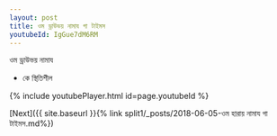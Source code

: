 ```yaml
---
layout: post
title: ওম ড্রাউভয় নামায গা টাইমস
youtubeId: IgGue7dM6RM
---
```

 
 
 ওম ড্রাউভয় নামায  
 
 -  কে স্থিতিশীল 
 
  
 
  
 
 
 
 
 
 


{% include youtubePlayer.html id=page.youtubeId %}
 
[Next]({{ site.baseurl }}{% link  split1/_posts/2018-06-05-ওম হারায় নামায গা টাইমস.md%})
 
